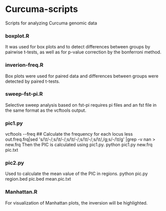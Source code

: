 # Curcuma-scripts
Scripts for analyzing Curcuma genomic data
### boxplot.R 
It was used for box plots and to detect differences between groups by pairwise t-tests, as well as for p-value correction by the bonferroni method.

### inverion-freq.R
Box plots were used for paired data and differences between groups were detected by paired t-tests.

### sweep-fst-pi.R
Selective sweep analysis based on fst-pi requires pi files and an fst file in the same format as the vcftools output.

### pic1.py
vcftools --freq ## Calculate the frequency for each locus
less out.freq.frq|sed 's/\t/-/;s/\t/-/;s/\t/-/;s/\t/-/;s/\t/,/g;s/-/\t/g' |grep -v nan > new.frq
Then the PIC is calculated using pic1.py.
python pic1.py new.frq pic.txt

### pic2.py
Used to calculate the mean value of the PIC in regions.
python pic.py region.bed pic.bed mean.pic.txt

### Manhattan.R
For visualization of Manhattan plots, the inversion will be highlighted.
